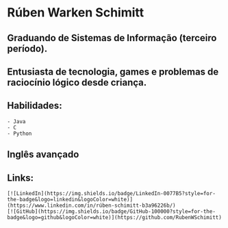 # Rúben Warken Schimitt

## Graduando de Sistemas de Informação (terceiro período).

## Entusiasta de tecnologia, games e problemas de raciocínio lógico desde criança.

## Habilidades:
	- Java
	- C
	- Python

## Inglês avançado

## Links:
	[![LinkedIn](https://img.shields.io/badge/LinkedIn-0077B5?style=for-the-badge&logo=linkedin&logoColor=white)](https://www.linkedin.com/in/rúben-schimitt-b3a96226b/)
	[![GitHub](https://img.shields.io/badge/GitHub-100000?style=for-the-badge&logo=github&logoColor=white)](https://github.com/RubenWSchimitt)

